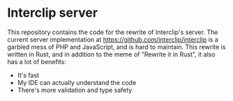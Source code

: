 # Interclip server

This repository contains the code for the rewrite of Interclip's server. The current server implementation at https://github.com/interclip/interclip is a garbled mess of PHP and JavaScript, and is hard to maintain. This rewrite is written in Rust, and in addition to the meme of "Rewrite it in Rust", it also has a lot of benefits:

- It's fast
- My IDE can actually understand the code
- There's more validation and type safety